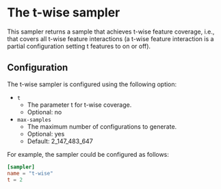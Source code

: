 # The t-wise sampler

This sampler returns a sample that achieves t-wise feature coverage, i.e., that covers all t-wise feature
interactions (a t-wise feature interaction is a partial configuration setting t features to on or off).

## Configuration

The t-wise sampler is configured using the following option:

- `t`
    - The parameter t for t-wise coverage.
    - Optional: no
- `max-samples`
    - The maximum number of configurations to generate.
    - Optional: yes
    - Default: 2_147_483_647

For example, the sampler could be configured as follows:

```toml
[sampler]
name = "t-wise"
t = 2
```
